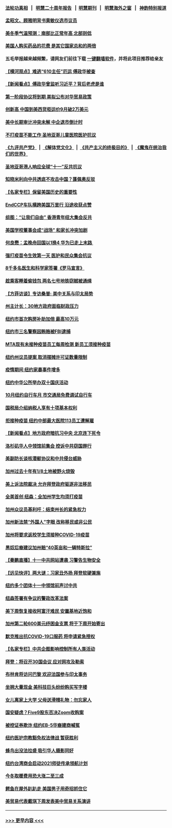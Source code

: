 #### [法轮功真相](https://github.com/gfw-breaker/truth/blob/master/README.md?t=0) &nbsp;&nbsp;|&nbsp;&nbsp; [明慧二十周年报告](https://github.com/gfw-breaker/mh-reports/blob/master/README.md?t=0) &nbsp;&nbsp;|&nbsp;&nbsp;[明慧期刊](https://github.com/gfw-breaker/mh-qikan) &nbsp;&nbsp;|&nbsp;&nbsp; [明慧海外之窗](https://github.com/gfw-breaker/mh-news/blob/master/README.md?t=0) &nbsp;&nbsp;|&nbsp;&nbsp; [神韵特别报道](https://github.com/gfw-breaker/mh-news/blob/master/shenyun.md?t=0)
#### [孟昭文、顾雅明背书黄敏仪选市议员](../pages/nsc412/n13277234.md?t=10031301) 
#### [美冬季气温预测：南部比正常年高 北部则低](../pages/nsc412/n13277309.md?t=10031301) 
#### [美国人购买药品的花费 是其它国家总和的两倍](../pages/nsc412/n13277270.md?t=10031301) 
#### 五毛举报越来越频繁，请网友们前往下载 [一键翻墙软件](https://github.com/gfw-breaker/ssr-accounts)，并将此项目推荐给亲友
#### [【横河观点】难逃“610主任”厄运 傅政华被查](../pages/nsc412/n13277228.md?t=10031301) 
#### [【新闻看点】傅政华曾监听习近平？背后老虎是谁](../pages/nsc412/n13277224.md?t=10031301) 
#### [第一阶段协议将到期 美拟公布对华贸易政策](../pages/nsc412/n13277152.md?t=10031301) 
#### [创新高 中国到美西货柜运价9月破2万美元](../pages/nsc412/n13277067.md?t=10031301) 
#### [美中长期审计冲突未解 中企退市倒计时](../pages/nsc412/n13277091.md?t=10031301) 
#### [不打疫苗不能工作  圣地亚哥儿童医院医护抗议](../pages/nsc412/n13276100.md?t=10031301) 
#### [《九评共产党》](https://github.com/begood0513/9ping.md/blob/master/README.md) &nbsp;|&nbsp; [《解体党文化》](../../../../jtdwh.md/blob/master/README.md)  &nbsp;|&nbsp; [《共产主义的终极目的》](../../../../gczydzjmd.md/blob/master/README.md) &nbsp;|&nbsp; [《魔鬼在统治我们的世界》](../../../../mgztzwmdsj.md/blob/master/README.md) 
#### [圣地亚哥港人响应全球“十一”反共抗议](../pages/nsc412/n13277053.md?t=10031301) 
#### [知晓米利向中共透底不攻击中国？蓬佩奥反驳](../pages/nsc412/n13276828.md?t=10031301) 
#### [【名家专栏】保留美国历史的重要性](../pages/nsc412/n13276548.md?t=10031301) 
#### [EndCCP车队横跨美国万里行 沿途收获点赞](../pages/nsc412/n13275749.md?t=10031301) 
#### [组图：“让我们自由” 香港青年纽大集会反共](../pages/nsc412/n13275712.md?t=10031301) 
#### [美国学校董事会成“战场” 和家长冲突加剧](../pages/nsc412/n13275730.md?t=10031301) 
#### [何良懋：孟晚舟回国以1换4 华为已走上末路 ](../pages/nsc412/n13276045.md?t=10031301) 
#### [强打疫苗令生效第一天 医护和民众集会抗议](../pages/nsc412/n13275967.md?t=10031301) 
#### [8千多名医生和科学家签署《罗马宣言》](../pages/nsc412/n13275941.md?t=10031301) 
#### [趁乘客睡着偷钱包 两名七号地铁窃贼被通缉](../pages/nsc412/n13275742.md?t=10031301) 
#### [【方菲访谈】专访桑普: 美中关系与印太局势](../pages/nsc412/n13275473.md?t=10031301) 
#### [州主计长：30地方政府面临财政压力](../pages/nsc412/n13275724.md?t=10031301) 
#### [纽约市首次购房补助加倍 最高10万元](../pages/nsc412/n13275727.md?t=10031301) 
#### [纽约市三名警察因贿赂被FBI逮捕](../pages/nsc412/n13275733.md?t=10031301) 
#### [MTA现有未接种疫苗员工每周检测 新员工须接种疫苗](../pages/nsc412/n13275759.md?t=10031301) 
#### [纽约州议员提案 取消摆摊许可证数量限制](../pages/nsc412/n13275745.md?t=10031301) 
#### [疫情期间 纽约家暴事件增多](../pages/nsc412/n13275737.md?t=10031301) 
#### [纽约中华公所举办双十国庆活动](../pages/nsc412/n13275762.md?t=10031301) 
#### [10月纽约自行车月 市交通局免费调试自行车](../pages/nsc412/n13275765.md?t=10031301) 
#### [国税局介绍纳税人享有十项基本权利](../pages/nsc412/n13275770.md?t=10031301) 
#### [拒接种疫苗 纽约中部最大医院113员工遭解雇](../pages/nsc412/n13275486.md?t=10031301) 
#### [【新闻看点】地方政府暗抗习中央 北京连下死令](../pages/nsc412/n13275224.md?t=10031301) 
#### [洛杉矶华人中领馆前集会 控诉中共窃国罪行](../pages/nsc412/n13275586.md?t=10031301) 
#### [美副防长谈核潜艇协议和中共侵台威胁](../pages/nsc412/n13275534.md?t=10031301) 
#### [加州过去十年有1/8土地被野火烧毁](../pages/nsc412/n13275341.md?t=10031301) 
#### [美上诉法院裁决 允许拜登政府驱逐非法移民](../pages/nsc412/n13275247.md?t=10031301) 
#### [全美首创 纽森：全加州学生均须打疫苗](../pages/nsc412/n13275543.md?t=10031301) 
#### [加州众议员基利吁：结束州长的紧急权力](../pages/nsc412/n13275525.md?t=10031301) 
#### [加州新法禁“外国人”字眼 改称移民或非公民](../pages/nsc412/n13275450.md?t=10031301) 
#### [加州将要求返校学生须接种COVID-19疫苗](../pages/nsc412/n13275133.md?t=10031301) 
#### [黑奴后裔建议加州赔“40英亩和一辆特斯拉”](../pages/nsc412/n13275416.md?t=10031301) 
#### [【秦鹏直播】十一中共网站遭袭 习警告生物安全](../pages/nsc412/n13275261.md?t=10031301) 
#### [【远见快评】两大谜：习家丑外扬 拜登软硬兼施](../pages/nsc412/n13275249.md?t=10031301) 
#### [纽约多个团体十一中领馆前声讨中共](../pages/nsc412/n13275191.md?t=10031301) 
#### [纽森签署有争议的警政改革法案](../pages/nsc412/n13275234.md?t=10031301) 
#### [美下周恢复接收阿富汗难民 安置基地近饱和](../pages/nsc412/n13274973.md?t=10031301) 
#### [加州第二轮600美元纾困金支票 将于下周开始寄出](../pages/nsc412/n13275203.md?t=10031301) 
#### [默克推出抗COVID-19口服药 将申请紧急授权](../pages/nsc412/n13275124.md?t=10031301) 
#### [【名家专栏】中共企图影响控制所有人类活动](../pages/nsc412/n13274449.md?t=10031301) 
#### [拜登：将召开30国会议 应对网攻及勒索](../pages/nsc412/n13275132.md?t=10031301) 
#### [布林肯将访问巴黎 欢迎法国参与印太事务](../pages/nsc412/n13274904.md?t=10031301) 
#### [坐拥大量现金 美科技巨头纷纷购买写字楼](../pages/nsc412/n13274374.md?t=10031301) 
#### [女儿离家上大学 父母送滑稽礼物：勿忘家人](../pages/nsc412/n13273477.md?t=10031301) 
#### [国安疑虑？Five9股东否决Zoom收购案](../pages/nsc412/n13273502.md?t=10031301) 
#### [被控证券欺诈 纽约EB-5华裔建商喊冤](../pages/nsc412/n13273307.md?t=10031301) 
#### [纽约医护宗教豁免权法律战 暂获胜利](../pages/nsc412/n13273325.md?t=10031301) 
#### [蜂鸟出没法拉盛 吸引华人摄影同好](../pages/nsc412/n13273344.md?t=10031301) 
#### [纽约台湾商会启动2021师徒传承领航计划](../pages/nsc412/n13273360.md?t=10031301) 
#### [今冬取暖费用恐大涨二至三成](../pages/nsc412/n13273317.md?t=10031301) 
#### [鳄鱼在屋外趴趴走 美国男子用奇招抓住它](../pages/nsc412/n13273385.md?t=10031301) 
#### [美贸易代表戴琪下周发表美中贸易关系演讲](../pages/nsc412/n13273067.md?t=10031301) 

----
#### [ >>> 更早内容 <<< ](../indexes/nsc412-earlier.md)
